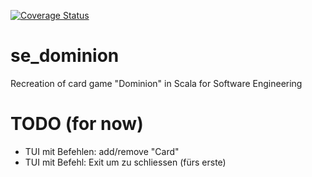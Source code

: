 [![Coverage Status](https://coveralls.io/repos/github/steelortus/se_dominion/badge.svg?branch=development)](https://coveralls.io/github/steelortus/se_dominion?branch=development)

# se_dominion
Recreation of card game "Dominion" in Scala for Software Engineering

# TODO (for now)

- TUI mit Befehlen: add/remove "Card"
- TUI mit Befehl: Exit um zu schliessen (fürs erste)